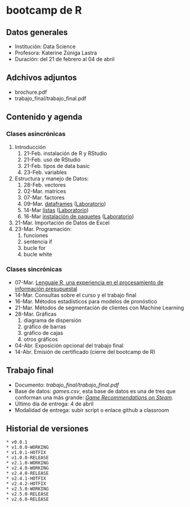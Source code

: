 # bootcamp de R

## Datos generales

* Institución:  Data Science
* Profesora:    Katerine Zúniga Lastra
* Duración:     del 21 de febrero al 04 de abril

## Adchivos adjuntos

* brochure.pdf
* trabajo_final/trabajo_final.pdf

## Contenido y agenda

### Clases asincrónicas

1. Introducción
    1. 21-Feb. instalación de R y RStudio
    1. 21-Feb. uso de RStudio
    1. 21-Feb. tipos de data basic
    1. 23-Feb. variables
1. Estructura y manejo de Datos:
    1. 28-Feb. vectores
    1. 02-Mar. matrices
    1. 07-Mar. factores
    1. 09-Mar. [dataframes](https://www.youtube.com/watch?v=oZz8Q7kq2LQ) ([Laboratorio](https://www.youtube.com/watch?v=exRpDn016ig))
    1. 14-Mar [listas](https://www.youtube.com/watch?v=KW9mOci_lgY) ([Laboratorio](https://www.youtube.com/watch?v=KpDRaKwnPlQ))
    1. 16-Mar [instalación de paquetes](https://www.youtube.com/watch?v=f2Z9uHCGnxg) ([Laboratorio](https://www.youtube.com/watch?v=CEZMxipH6yg))
1. 21-Mar. Importación de Datos de Excel
1. 23-Mar. Programación:
    1. funciones
    1. sentencia if
    1. bucle for
    1. bucle white

### Clases sincrónicas

* 07-Mar. [Lenguaje R, una experiencia en el procesamiento de información presupuestal](https://www.youtube.com/watch?v=eBmU29D_IG4)
* 14-Mar. Consultas sobre el curso y el trabajo final
* 16-Mar. Métodos estadísticos para modelos de pronóstico
* 21-Mar. Métodos de segmentación de clientes con Machine Learning
* 28-Mar. Gráficas
    1. diagrama de dispersión
    1. gráfico de barras
    1. gráfico de cajas
    1. otros gráficos
* 04-Abr. Exposición opcional del trabajo final
* 14-Abr. Emisión de certificado (cierre del bootcamp de R)

## Trabajo final

* Documento: *trabajo_final/trabajo_final.pdf*
* Base de datos: *games.csv*, esta base de datos es una de tres que conforman una más grande: [_Game Recommendations on Steam_](https://www.kaggle.com/datasets/antonkozyriev/game-recommendations-on-steam?select=users.csv).
* Último día de entrega: 4 de abril
* Modalidad de entrega: subir script o enlace github a classroom

## Historial de versiones
    * v0.0.1
    * v1.0.0-WORKING
    * v1.0.1-HOTFIX
    * v1.0.0-RELEASE
    * v2.1.0-WORKING
    * v2.4.0-WORKING
    * v2.4.0-RELEASE
    * v2.4.1-HOTFIX
    * v2.4.2-HOTFIX
    * v2.5.0-WORKING
    * v2.5.0-RELEASE
    * v2.6.0-RELEASE